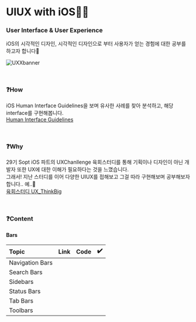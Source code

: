 # UIUX with iOS🙋‍♀️
### User Interface & User Experience <br>
iOS의 시각적인 디자인, 시각적인 디자인으로 부터 사용자가 얻는 경험에 대한 공부를 하고자 합니다🍎
<!-- <img src="https://user-images.githubusercontent.com/81167570/153697901-0d25d58e-0d15-4ef3-a32d-4e987b27f8df.png"/> -->
![UXXbanner](https://user-images.githubusercontent.com/81167570/153698146-c154e824-ed1a-44b9-8172-3bd556350a75.png)

<br>

### ❓How
iOS Human Interface Guidelines을 보며 유사한 사례를 찾아 분석하고, 해당 interface를 구현해봅니다.   
[Human Interface Guidelines](https://developer.apple.com/design/human-interface-guidelines/)

<br>

### ❓Why
29기 Sopt iOS 파트의 UXChanllenge 육회스터디를 통해 
기획이나 디자인이 아닌 개발자 또한 UX에 대한 이해가 필요하다는 것을 느꼈습니다.   
그래서! 지난 스터디를 이어 다양한 UIUX를 접해보고 그걸 따라 구현해보며 공부해보자 합니다.. 예..🧱     
[육회스터디 UX_ThinkBig](https://github.com/UXThinkBig/UX_ThinkBig)


<br> 

### ❓Content

#### Bars
| Topic | Link | Code | ✔️ |
|:--|:--|:--|:--|
| Navigation Bars | | |
| Search Bars | | |
| Sidebars | | |
| Status Bars | | |
| Tab Bars | | |
| Toolbars | | |

<!-- <details>
<summary> Content </summary>
  
  #### iOS
| Topic | Link | Code | ✔️ |
|:--|:--|:--|:--|
| Themes |  |  |
| Interface Essentials | |

#### App Architecture
| Topic | Link | Code | ✔️ |
|:--|:--|:--|:--|
| Launching |  |  |
| Onboarding |  | |
| Loading | | |
| Navigation | | |
| Accessing User Data | | |
| Settings | | |

#### User Interaction
| Topic | Link | Code | ✔️ |
|:--|:--|:--|:--|
| 3D Touch |  |  |
| Accounts | | |
| Audio | | |
| Data Entry | | |
| Drag and Drop | | |
| Feedback | | |
| Gestures | | |
| Haptics | | |
| Keyboards | | |


#### Visual Design
| Topic | Link | Code | ✔️ |
|:--|:--|:--|:--|
| Adaptivity and Layout | | |
| Animation | | |
| Branding | | |
| Color | | |
| Dark Mode | | |
| Launch Screen | | |
| Materials | | |
| Terminology | | |
| Typography | | |
| Video | | |

#### Icons and Images
| Topic | Link | Code | ✔️ |
|:--|:--|:--|:--|
| Image Size and Resolution | | |
| App Icon and System Icons | | |

#### Bars
| Topic | Link | Code | ✔️ |
|:--|:--|:--|:--|
| Navigation Bars | | |
| Search Bars | | |
| Sidebars | | |
| Status Bars | | |
| Tab Bars | | |
| Toolbars | | |

#### Views
| Topic | Link | Code | ✔️ |
|:--|:--|:--|:--|
| Action Sheets | | |
| Activity Views | | |
| Alerts | | |
| Collections | | |
| Image Views | | |
| Pages | | |
| Scroll Views | | |
| Sheets | | |
| Tables | | |
| Text Views | | |
| Web Views | | |

#### Controls
| Topic | Link | Code | ✔️ |
|:--|:--|:--|:--|
| Buttons | | |
| Context Menus | | |
| Edit Menus | | |
| Labels | | |
| Page Controls | | |
| Pickers | | |
| Progress Indicator | | |
| Refresh Content Controls | | |
| Segmented Controls | | |
| Sliders | | |
| Steppers | | |
| Switches | | |
| Text Fields | | |
</details> -->

 
<!-- #### iOS
| Topic | Link | Code | ✔️ |
|:--|:--|:--|:--|
| Themes |  |  |
| Interface Essentials | |

#### App Architecture
| Topic | Link | Code | ✔️ |
|:--|:--|:--|:--|
| Launching |  |  |
| Onboarding |  | |
| Loading | | |
| Navigation | | |
| Accessing User Data | | |
| Settings | | |

#### User Interaction
| Topic | Link | Code | ✔️ |
|:--|:--|:--|:--|
| 3D Touch |  |  |
| Accounts | | |
| Audio | | |
| Data Entry | | |
| Drag and Drop | | |
| Feedback | | |
| Gestures | | |
| Haptics | | |
| Keyboards | | |


#### Visual Design
| Topic | Link | Code | ✔️ |
|:--|:--|:--|:--|
| Adaptivity and Layout | | |
| Animation | | |
| Branding | | |
| Color | | |
| Dark Mode | | |
| Launch Screen | | |
| Materials | | |
| Terminology | | |
| Typography | | |
| Video | | |

#### Icons and Images
| Topic | Link | Code | ✔️ |
|:--|:--|:--|:--|
| Image Size and Resolution | | |
| App Icon and System Icons | | |

#### Bars
| Topic | Link | Code | ✔️ |
|:--|:--|:--|:--|
| Navigation Bars | | |
| Search Bars | | |
| Sidebars | | |
| Status Bars | | |
| Tab Bars | | |
| Toolbars | | |

#### Views
| Topic | Link | Code | ✔️ |
|:--|:--|:--|:--|
| Action Sheets | | |
| Activity Views | | |
| Alerts | | |
| Collections | | |
| Image Views | | |
| Pages | | |
| Scroll Views | | |
| Sheets | | |
| Tables | | |
| Text Views | | |
| Web Views | | |

#### Controls
| Topic | Link | Code | ✔️ |
|:--|:--|:--|:--|
| Buttons | | |
| Context Menus | | |
| Edit Menus | | |
| Labels | | |
| Page Controls | | |
| Pickers | | |
| Progress Indicator | | |
| Refresh Content Controls | | |
| Segmented Controls | | |
| Sliders | | |
| Steppers | | |
| Switches | | |
| Text Fields | | | -->




